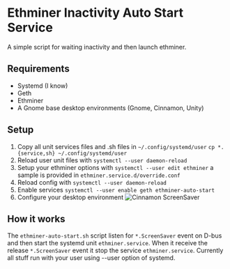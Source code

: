 # Ethminer Inactivity Auto Start Service

A simple script for waiting inactivity and then launch ethminer.

## Requirements

* Systemd (I know)
* Geth
* Ethminer
* A Gnome base desktop environments (Gnome, Cinnamon, Unity)

## Setup

1. Copy all unit services files and .sh files in
   `~/.config/systemd/user` `cp *.{service,sh} ~/.config/systemd/user`
1. Reload user unit files with `systemctl --user daemon-reload`
1. Setup your ethminer options with `systemctl --user edit ethminer` a
   sample is provided in `ethminer.service.d/override.conf`
1. Reload config with `systemctl --user daemon-reload`
1. Enable services `systemctl --user enable geth ethminer-auto-start`
1. Configure your desktop environment ![Cinnamon ScreenSaver](https://user-images.githubusercontent.com/2299861/29873793-ec91ee82-8d94-11e7-9947-4f75a9b63fa6.png)

## How it works

The `ethminer-auto-start.sh` script listen for `*.ScreenSaver` event on D-bus and then start the systemd unit `ethminer.service`.
When it receive the release `*.ScreenSaver` event it stop the service `ethminer.service`.
Currently all stuff run with your user using --user option of systemd.
